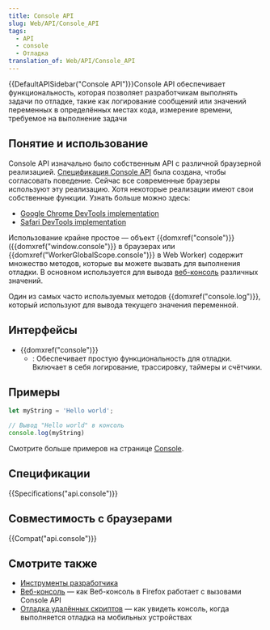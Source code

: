```yaml
---
title: Console API
slug: Web/API/Console_API
tags:
  - API
  - console
  - Отладка
translation_of: Web/API/Console_API
---
```


{{DefaultAPISidebar("Console API")}}Console API обеспечивает функциональность, которая позволяет разработчикам выполнять задачи по отладке, такие как логирование сообщений или значений переменных в определённых местах кода, измерение времени, требуемое на выполнение задачи

## Понятие и использование

Console API изначально было собственным API с различной браузерной реализацией. [Спецификация Console API](https://console.spec.whatwg.org) была создана, чтобы согласовать поведение. Сейчас все современные браузеры используют эту реализацию. Хотя некоторые реализации имеют свои собственные функции. Узнать больше можно здесь:

- [Google Chrome DevTools implementation](https://developers.google.com/chrome-developer-tools/docs/console-api)
- [Safari DevTools implementation](https://developer.apple.com/library/safari/documentation/AppleApplications/Conceptual/Safari_Developer_Guide/Console/Console.html)

Использование крайне простое — объект {{domxref("console")}} ({{domxref("window.console")}} в браузерах или {{domxref("WorkerGlobalScope.console")}} в Web Worker) содержит множество методов, которые вы можете вызвать для выполнения отладки. В основном используется для вывода [веб-консоль](/ru/docs/Tools/Web_Console) различных значений.

Один из самых часто используемых методов {{domxref("console.log")}}, который используют для вывода текущего значения переменной.

## Интерфейсы

- {{domxref("console")}}
  - : Обеспечивает простую функциональность для отладки. Включает в себя логирование, трассировку, таймеры и счётчики.

## Примеры

```js
let myString = 'Hello world';

// Вывод "Hello world" в консоль
console.log(myString)
```

Смотрите больше примеров на странице [Console](/ru/docs/Web/API/Console#Usage).

## Спецификации

{{Specifications("api.console")}}

## Совместимость с браузерами

{{Compat("api.console")}}

## Смотрите также

- [Инструменты разработчика](/ru/docs/Tools)
- [Веб-консоль](/ru/docs/Tools/Web_Console) — как Веб-консоль в Firefox работает с вызовами Console API
- [Отладка удалённых скриптов](/ru/docs/Tools/Remote_Debugging) — как увидеть консоль, когда выполняется отладка на мобильных устройствах
